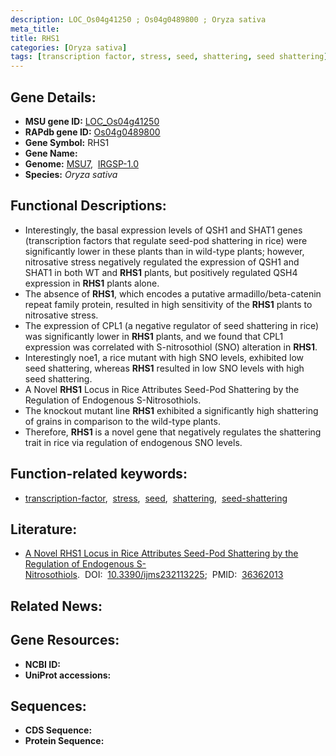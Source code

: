 ```yaml
---
description: LOC_Os04g41250 ; Os04g0489800 ; Oryza sativa
meta_title:
title: RHS1
categories: [Oryza sativa]
tags: [transcription factor, stress, seed, shattering, seed shattering]
---
```


## Gene Details:
- **MSU gene ID:** [LOC_Os04g41250](http://rice.uga.edu/cgi-bin/ORF_infopage.cgi?orf=LOC_Os04g41250)  
- **RAPdb gene ID:** [Os04g0489800](https://rapdb.dna.affrc.go.jp/locus/?name=Os04g0489800)  
- **Gene Symbol:** RHS1
- **Gene Name:**
- **Genome:**  [MSU7](http://rice.uga.edu/),&nbsp;&nbsp;[IRGSP-1.0](https://rapdb.dna.affrc.go.jp/download/irgsp1.html)
- **Species:** *Oryza sativa*

## Functional Descriptions:
   - Interestingly, the basal expression levels of QSH1 and SHAT1 genes (transcription factors that regulate seed-pod shattering in rice) were significantly lower in these plants than in wild-type plants; however, nitrosative stress negatively regulated the expression of QSH1 and SHAT1 in both WT and **RHS1** plants, but positively regulated QSH4 expression in **RHS1** plants alone.
   - The absence of **RHS1**, which encodes a putative armadillo/beta-catenin repeat family protein, resulted in high sensitivity of the **RHS1** plants to nitrosative stress.
   - The expression of CPL1 (a negative regulator of seed shattering in rice) was significantly lower in **RHS1** plants, and we found that CPL1 expression was correlated with S-nitrosothiol (SNO) alteration in **RHS1**.
   - Interestingly noe1, a rice mutant with high SNO levels, exhibited low seed shattering, whereas **RHS1** resulted in low SNO levels with high seed shattering.
   - A Novel **RHS1** Locus in Rice Attributes Seed-Pod Shattering by the Regulation of Endogenous S-Nitrosothiols.
   - The knockout mutant line **RHS1** exhibited a significantly high shattering of grains in comparison to the wild-type plants.
   - Therefore, **RHS1** is a novel gene that negatively regulates the shattering trait in rice via regulation of endogenous SNO levels.

## Function-related keywords:
   - [transcription-factor](/tags/transcription-factor/),&nbsp;&nbsp;[stress](/tags/stress/),&nbsp;&nbsp;[seed](/tags/seed/),&nbsp;&nbsp;[shattering](/tags/shattering/),&nbsp;&nbsp;[seed-shattering](/tags/seed-shattering/)

## Literature:
   - [A Novel RHS1 Locus in Rice Attributes Seed-Pod Shattering by the Regulation of Endogenous S-Nitrosothiols](https://www.doi.org/10.3390/ijms232113225).&nbsp;&nbsp;DOI:&nbsp;&nbsp;[10.3390/ijms232113225](https://www.doi.org/10.3390/ijms232113225);&nbsp;&nbsp;PMID:&nbsp;&nbsp;[36362013](https://pubmed.ncbi.nlm.nih.gov/36362013/)

## Related News:

## Gene Resources:
- **NCBI ID:**  []()
- **UniProt accessions:** [](https://www.uniprot.org/uniprotkb//entry)

## Sequences:
- **CDS Sequence:**
- **Protein Sequence:**

